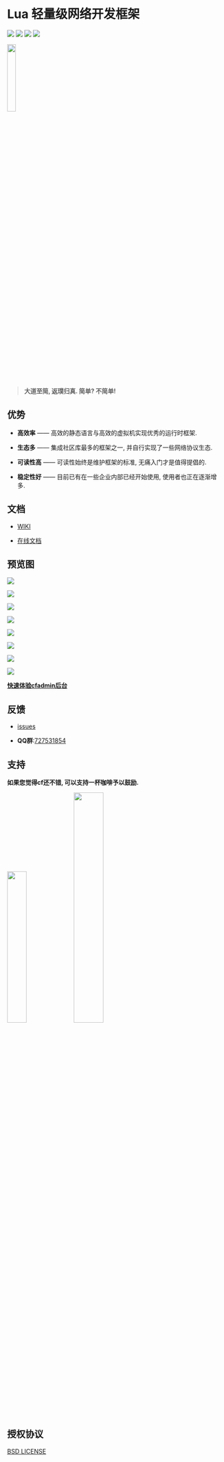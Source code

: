 # Lua 轻量级网络开发框架
<p>
  <a><img src="https://img.shields.io/badge/Author-CandyMi-red.svg"></a>
  <a><img src="https://img.shields.io/static/v1?label=Language&message=Lua&color=blue"></a>
  <a><img src="https://img.shields.io/static/v1?label=License&message=BSD&color=green"></a>
  <a><img src="https://img.shields.io/static/v1?label=Support%20Platform&message=Linux/MacOSX/BSD/Windows&color=9cf"></a>
</p>

<p><img src="https://raw.githubusercontent.com/wiki/CandyMi/core_framework/images/cfadmin.png" height="20%" width="20%"/ ></p>

>  **大道至简, 返璞归真. 简单? 不简单!**

## 优势

  * **高效率** —— 高效的静态语言与高效的虚拟机实现优秀的运行时框架.

  * **生态多** —— 集成社区库最多的框架之一, 并自行实现了一些网络协议生态.

  * **可读性高** —— 可读性始终是维护框架的标准, 无痛入门才是值得提倡的.

  * **稳定性好** —— 目前已有在一些企业内部已经开始使用, 使用者也正在逐渐增多.

## 文档

  * [WIKI](https://github.com/CandyMi/core_framework/wiki)

  * [在线文档](https://candymi.github.io/LuaWeb)

## 预览图

<p><img src="https://raw.githubusercontent.com/wiki/CandyMi/core_framework/images/pre-login.png"/></p>

<p><img src="https://raw.githubusercontent.com/wiki/CandyMi/core_framework/images/pre-dashboard.png"/></p>

<p><img src="https://raw.githubusercontent.com/wiki/CandyMi/core_framework/images/pre-profile.png"/></p>

<p><img src="https://raw.githubusercontent.com/wiki/CandyMi/core_framework/images/pre-user.png"/></p>

<p><img src="https://raw.githubusercontent.com/wiki/CandyMi/core_framework/images/pre-role.png"/></p>

<p><img src="https://raw.githubusercontent.com/wiki/CandyMi/core_framework/images/pre-header.png"/></p>

<p><img src="https://raw.githubusercontent.com/wiki/CandyMi/core_framework/images/pre-aside.png"/></p>

<p><img src="https://raw.githubusercontent.com/wiki/CandyMi/core_framework/images/pre-lang.png"/></p>

  **[快速体验cfadmin后台](https://github.com/CandyMi/core_framework/wiki/cfadmin)**

## 反馈

  * [issues](https://github.com/CandyMi/core_framework/issues)

  * **QQ群**:[727531854](https://shang.qq.com/wpa/qunwpa?idkey=5cc977ebaf4eb17391b2c6b03eb0ee36e3d3c1871bc95ba3c96ffc426a9dc907)

## 支持

  **如果您觉得cf还不错, 可以支持一杯咖啡予以鼓励.**

<p>
  <img src="https://raw.githubusercontent.com/wiki/CandyMi/core_framework/images/zhifubao.jpeg" height="30%" width="30%">
  <img src="https://raw.githubusercontent.com/wiki/CandyMi/core_framework/images/weixin.jpeg" height="37%" width="37%">
</p>

## 授权协议

  [BSD LICENSE](https://github.com/CandyMi/core_framework/blob/master/LICENSE)
